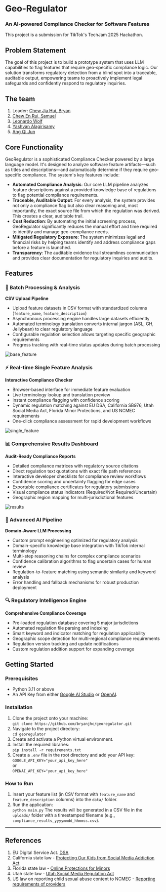 # Geo-Regulator
### An AI-powered Compliance Checker for Software Features
<p>This project is a submission for TikTok's TechJam 2025 Hackathon.</p>

## Problem Statement 
The goal of this project is to build a prototype system that uses LLM capabilities to flag features that require geo-specific compliance logic. Our solution transforms regulatory detection from a blind spot into a traceable, auditable output, empowering teams to proactively implement legal safeguards and confidently respond to regulatory inquiries.

## The team 
1. Leader: [Chew Jia Hui, Bryan](https://github.com/bryanjhc)
2. [Chew En Rui, Samuel](https://github.com/Monochromas)
3. [Leonardo Wolf](https://github.com/leowolf275)
4. [Yashvan Alagirisamy](https://github.com/YashvanGH)
5. [Ang Qi Jun](https://github.com/realqijun)

## Core Functionality 
GeoRegulator is a sophisticated Compliance Checker powered by a large language model. It's designed to analyze software feature artifacts—such as titles and descriptions—and automatically determine if they require geo-specific compliance.
The system's key features include:
 - **Automated Compliance Analysis**: Our core LLM pipeline analyzes feature descriptions against a provided knowledge base of regulations to flag potential compliance requirements.
 - **Traceable, Auditable Output**: For every analysis, the system provides not only a compliance flag but also clear reasoning and, most importantly, the exact source file from which the regulation was derived. This creates a clear, auditable trail.
 - **Cost Reduction**: By automating the initial screening process, GeoRegulator significantly reduces the manual effort and time required to identify and manage geo-compliance needs.
 - **Mitigated Regulatory Exposure**: The system minimizes legal and financial risks by helping teams identify and address compliance gaps before a feature is launched. 
 - **Transparency**: The auditable evidence trail streamlines communication and provides clear documentation for regulatory inquiries and audits.

## Features

### 🔄 Batch Processing & Analysis
**CSV Upload Pipeline**
- Upload feature datasets in CSV format with standardized columns (`feature_name`, `feature_description`)
- Asynchronous processing engine handles large datasets efficiently
- Automated terminology translation converts internal jargon (ASL, GH, Jellybean) to clear regulatory language
- Configurable regulation selection allows targeting specific geographic requirements
- Progress tracking with real-time status updates during batch processing

![base_feature](public/src/Home.jpg)

### ⚡ Real-time Single Feature Analysis
**Interactive Compliance Checker**
- Browser-based interface for immediate feature evaluation
- Live terminology lookup and translation preview
- Instant compliance flagging with confidence scoring
- Dynamic regulation matching against EU DSA, California SB976, Utah Social Media Act, Florida Minor Protections, and US NCMEC requirements
- One-click compliance assessment for rapid development workflows

![single_feature](public/src/Single.jpg)

### 📊 Comprehensive Results Dashboard
**Audit-Ready Compliance Reports**
- Detailed compliance matrices with regulatory source citations
- Direct regulation text quotations with exact file path references
- Interactive developer checklists for compliance review workflows
- Confidence scoring and uncertainty flagging for edge cases
- Exportable compliance certificates for regulatory submissions
- Visual compliance status indicators (Required/Not Required/Uncertain)
- Geographic region mapping for multi-jurisdictional features

![results](public/src/Results.jpg)

### 🧠 Advanced AI Pipeline
**Domain-Aware LLM Processing**
- Custom prompt engineering optimized for regulatory analysis
- Domain-specific knowledge base integration with TikTok internal terminology
- Multi-step reasoning chains for complex compliance scenarios
- Confidence calibration algorithms to flag uncertain cases for human review
- Regulation-to-feature matching using semantic similarity and keyword analysis
- Error handling and fallback mechanisms for robust production deployment

### 🔍 Regulatory Intelligence Engine
**Comprehensive Compliance Coverage**
- Pre-loaded regulation database covering 5 major jurisdictions
- Automated regulation file parsing and indexing
- Smart keyword and indicator matching for regulation applicability
- Geographic scope detection for multi-regional compliance requirements
- Regulation version tracking and update notifications
- Custom regulation addition support for expanding coverage

## Getting Started 

### Prerequisites
 - Python 3.11 or above
 - An API Key from either [Google AI Studio](https://aistudio.google.com/) or [OpenAI](https://platform.openai.com/docs/api-reference/project-api-keys).

### Installation

1. Clone the project onto your machine: <br> `git clone https://github.com/bryanjhc/georegulator.git`
2. Navigate to the project directory: <br> `cd georegulator`
3. Create and activate a Python virtual environment.
4. Install the required libraries: <br> `pip install -r requirements.txt`
5. Create a `.env` file in the root directory and add your API key: <br> `GOOGLE_API_KEY="your_api_key_here"` <br> or <br> `OPENAI_API_KEY="your_api_key_here"`

### How to Run
1. Insert your feature list (in CSV format with `feature_name` and `feature_description` columns) into the `data/` folder.
2. Run the application: <br> `python main.py`
The results will be generated in a CSV file in the `uploads/` folder with a timestamped filename (e.g., `compliance_results_yyyymmdd_hhmmss.csv`).

---

## References 
1. EU Digital Service Act. [DSA](https://en.wikipedia.org/wiki/Digital_Services_Act)
2. California state law - [Protecting Our Kids from Social Media Addiction Act](https://leginfo.legislature.ca.gov/faces/billTextClient.xhtml?bill_id=202320240SB976)
3. Florida state law - [Online Protections for Minors](https://www.flsenate.gov/Session/Bill/2024/3)
4. Utah state law - [Utah Social Media Regulation Act](https://en.wikipedia.org/wiki/Utah_Social_Media_Regulation_Act)
5. US law on reporting child sexual abuse content to NCMEC -  [Reporting requirements of providers](https://www.law.cornell.edu/uscode/text/18/2258A)